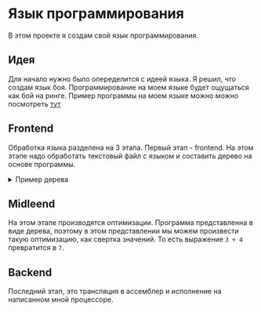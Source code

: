 # Язык программирования
В этом проекте я создам свой язык программирования.

## Идея
Для начало нужно было опеределится с идеей языка. Я решил, что создам язык боя. Программирование на моем языке будет ощущаться как бой на ринге. Пример программы на моем языке можно можно посмотреть [тут](./examples/quadratka.txt)

## Frontend
Обработка языка разделена на 3 этапа. Первый этап - frontend. На этом этапе надо обработать текстовый файл с языком и составить дерево на основе программы.

<details>
<summary>Пример дерева</summary>
<img src="./src/pic0.svg">
</details>

## Midleend
На этом этапе производятся оптимизации. Программа представленна в виде дерева, поэтому в этом представлении мы можем произвести такую оптимизацию, как свертка значений. То есть выражение ``3 + 4`` превратится в ``7``.
## Backend
Последний этап, это трансляция в ассемблер и исполнение на написанном мной процессоре.
